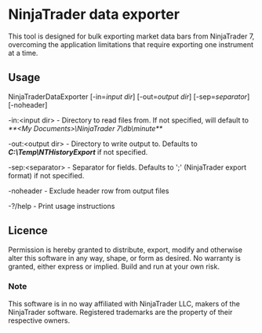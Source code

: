 NinjaTrader data exporter
===========================
This tool is designed for bulk exporting market data bars from NinjaTrader 7, overcoming the application limitations that require exporting one instrument at a time.


## Usage
NinjaTraderDataExporter [-in=*input dir*] [-out=*output dir*] [-sep=*separator*] [-noheader]

  -in:&lt;input dir&gt;	- Directory to read files from. If not specified, will default to _**&lt;My Documents&gt;\NinjaTrader 7\db\minute\**_

  -out:&lt;output dir&gt; - Directory to write output to. Defaults to _**C:\Temp\NTHistoryExport**_ if not specified.

  -sep:&lt;separator&gt; - Separator for fields. Defaults to ';' (NinjaTrader export format) if not specified.

  -noheader - Exclude header row from output files

  -?/help - Print usage instructions
  
  
## Licence
Permission is hereby granted to distribute, export, modify and otherwise alter this software
in any way, shape, or form as desired. No warranty is granted, either express or implied.
Build and run at your own risk.


### Note
This software is in no way affiliated with NinjaTrader LLC, makers of the NinjaTrader software. Registered trademarks are the property of their respective owners.
